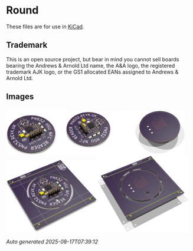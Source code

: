 # Round

These files are for use in [KiCad](https://www.kicad.org).

## Trademark

This is an open source project, but bear in mind you cannot sell boards bearing the Andrews & Arnold Ltd name, the A&A logo, the registered trademark AJK logo, or the GS1 allocated EANs assigned to Andrews & Arnold Ltd.

## Images

<img src='Round.png' width=32%><img src='Round-90.png' width=32%><img src='Round-bottom.png' width=32%>
<img src='Round-panel.png' width=49%><img src='Round-panel-bottom.png' width=49%>

*Auto generated 2025-08-17T07:39:12*
